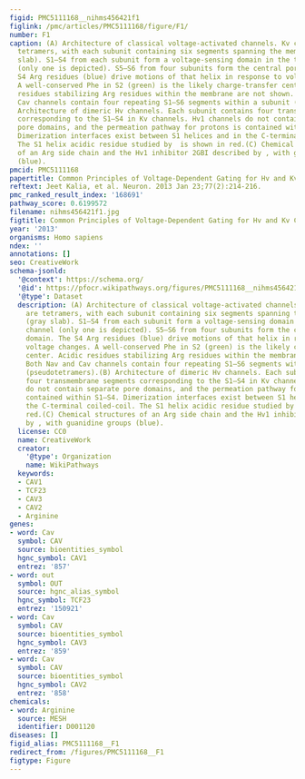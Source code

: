 ```yaml
---
figid: PMC5111168__nihms456421f1
figlink: /pmc/articles/PMC5111168/figure/F1/
number: F1
caption: (A) Architecture of classical voltage-activated channels. Kv channels are
  tetramers, with each subunit containing six segments spanning the membrane (gray
  slab). S1–S4 from each subunit form a voltage-sensing domain in the tetrameric channel
  (only one is depicted). S5–S6 from four subunits form the central pore domain. The
  S4 Arg residues (blue) drive motions of that helix in response to voltage changes.
  A well-conserved Phe in S2 (green) is the likely charge-transfer center. Acidic
  residues stabilizing Arg residues within the membrane are not shown. Both Nav and
  Cav channels contain four repeating S1–S6 segments within a subunit (pseudotetramers).(B)
  Architecture of dimeric Hv channels. Each subunit contains four transmembrane segments
  corresponding to the S1–S4 in Kv channels. Hv1 channels do not contain separate
  pore domains, and the permeation pathway for protons is contained within S1–S4.
  Dimerization interfaces exist between S1 helices and in the C-terminal coiled-coil.
  The S1 helix acidic residue studied by  is shown in red.(C) Chemical structures
  of an Arg side chain and the Hv1 inhibitor 2GBI described by , with guanidine groups
  (blue).
pmcid: PMC5111168
papertitle: Common Principles of Voltage-Dependent Gating for Hv and Kv Channels.
reftext: Jeet Kalia, et al. Neuron. 2013 Jan 23;77(2):214-216.
pmc_ranked_result_index: '168691'
pathway_score: 0.6199572
filename: nihms456421f1.jpg
figtitle: Common Principles of Voltage-Dependent Gating for Hv and Kv Channels
year: '2013'
organisms: Homo sapiens
ndex: ''
annotations: []
seo: CreativeWork
schema-jsonld:
  '@context': https://schema.org/
  '@id': https://pfocr.wikipathways.org/figures/PMC5111168__nihms456421f1.html
  '@type': Dataset
  description: (A) Architecture of classical voltage-activated channels. Kv channels
    are tetramers, with each subunit containing six segments spanning the membrane
    (gray slab). S1–S4 from each subunit form a voltage-sensing domain in the tetrameric
    channel (only one is depicted). S5–S6 from four subunits form the central pore
    domain. The S4 Arg residues (blue) drive motions of that helix in response to
    voltage changes. A well-conserved Phe in S2 (green) is the likely charge-transfer
    center. Acidic residues stabilizing Arg residues within the membrane are not shown.
    Both Nav and Cav channels contain four repeating S1–S6 segments within a subunit
    (pseudotetramers).(B) Architecture of dimeric Hv channels. Each subunit contains
    four transmembrane segments corresponding to the S1–S4 in Kv channels. Hv1 channels
    do not contain separate pore domains, and the permeation pathway for protons is
    contained within S1–S4. Dimerization interfaces exist between S1 helices and in
    the C-terminal coiled-coil. The S1 helix acidic residue studied by  is shown in
    red.(C) Chemical structures of an Arg side chain and the Hv1 inhibitor 2GBI described
    by , with guanidine groups (blue).
  license: CC0
  name: CreativeWork
  creator:
    '@type': Organization
    name: WikiPathways
  keywords:
  - CAV1
  - TCF23
  - CAV3
  - CAV2
  - Arginine
genes:
- word: Cav
  symbol: CAV
  source: bioentities_symbol
  hgnc_symbol: CAV1
  entrez: '857'
- word: out
  symbol: OUT
  source: hgnc_alias_symbol
  hgnc_symbol: TCF23
  entrez: '150921'
- word: Cav
  symbol: CAV
  source: bioentities_symbol
  hgnc_symbol: CAV3
  entrez: '859'
- word: Cav
  symbol: CAV
  source: bioentities_symbol
  hgnc_symbol: CAV2
  entrez: '858'
chemicals:
- word: Arginine
  source: MESH
  identifier: D001120
diseases: []
figid_alias: PMC5111168__F1
redirect_from: /figures/PMC5111168__F1
figtype: Figure
---
```

